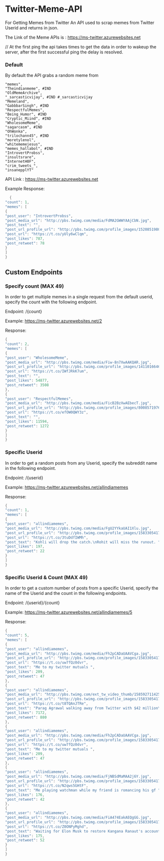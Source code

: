 # Twitter-Meme-API
For Getting Memes from Twitter
An API used to scrap memes from Twitter Userid and returns in json.

The Link of the Meme APIs is : https://ms-twitter.azurewebsites.net

// At the first ping the api takes times to get the data in order to wakeup the server, after the first successful ping the delay is resolved.

### Default
By default the API grabs a random meme from 

    "memes",
    "Theindianmeme", #IND
    "OldMemeArchive",
    "_sarcasticvijay", #IND #_sarcasticvijay
    "Memeland",
    "GabbbarSingh", #IND
    "RespectfulMemes",
    "Being_Humor", #IND
    "Cryptic_Miind", #IND
    "WholesomeMeme",
    "sagarcasm", #IND
    "OhWonka",
    "trilochann45", #IND
    "moretylenol",
    "whitememejesus",
    "memes_hallabol", #IND
    "IntrovertProbss",
    "insultsrare",
    "InternetH0F",
    "crim_tweets_",
    "insanepplYT"



API Link : https://ms-twitter.azurewebsites.net

Example Response:

```lua
  {
"count": 1,
"memes": [
{
"post_user": "IntrovertProbss",
"post_media_url": "http://pbs.twimg.com/media/FdMA2GWWYAAjCbN.jpg",
"post_text": "",
"post_url_profile_url": "http://pbs.twimg.com/profile_images/1520851980993900548/1b5DfXlR_normal.jpg",
"post_url": "https://t.co/yUly6wClqm",
"post_likes": 787,
"post_retweet": 78
}
]
}
 ```

 ## Custom Endpoints
 
### Specify count (MAX 49)
In order to get multiple memes in a single request from the default userid, specify the count with the following endpoint.

Endpoint: /{count}

Example: https://ms-twitter.azurewebsites.net/2

Response:

```lua   
{
"count": 2,
"memes": [
{
"post_user": "WholesomeMeme",
"post_media_url": "http://pbs.twimg.com/media/Fiw-8n7XwAAKQAR.jpg",
"post_url_profile_url": "http://pbs.twimg.com/profile_images/1411016646815358978/H8kX0hfw_normal.jpg",
"post_url": "https://t.co/IWfJRkK7um",
"post_text": "",
"post_likes": 54877,
"post_retweet": 3508
},
{
"post_user": "RespectfulMemes",
"post_media_url": "http://pbs.twimg.com/media/FicB2BzXwAEbecT.jpg",
"post_url_profile_url": "http://pbs.twimg.com/profile_images/800857197697703936/RMfUXdGk_normal.jpg",
"post_url": "https://t.co/efOW0QWY3z",
"post_text": "",
"post_likes": 11594,
"post_retweet": 1272
}
]
}
```    

### Specific Userid
In order to get a random posts from any Userid, specify the subreddit name in the following endpoint.

Endpoint: /{userid}

Example: https://ms-twitter.azurewebsites.net/allindiamemes

Response:

```lua
{
"count": 1,
"memes": [
{
"post_user": "allindiamemes",
"post_media_url": "http://pbs.twimg.com/media/FgU2YYkaUAI1Xlu.jpg",
"post_url_profile_url": "http://pbs.twimg.com/profile_images/1583305417261993984/GJDncE5H_normal.jpg",
"post_url": "https://t.co/3tuDdfIWMh",
"post_text": "Kohli will drop the catch.\nRohit will miss the runout. ",
"post_likes": 197,
"post_retweet": 22
}
]
}
```    

### Specific Userid & Count (MAX 49)
In order to get a custom number of posts from a specific Userid, specify the name of the Userid and the count in the following endpoints.

Endpoint: /{userid}/{count}

Example: https://ms-twitter.azurewebsites.net/allindiamemes/5

Response:
```lua
{
"count": 5,
"memes": [
{
"post_user": "allindiamemes",
"post_media_url": "http://pbs.twimg.com/media/Fh2pCADaUAAVCga.jpg",
"post_url_profile_url": "http://pbs.twimg.com/profile_images/1583305417261993984/GJDncE5H_normal.jpg",
"post_url": "https://t.co/uw7fQz0dvr",
"post_text": "Me to my twitter mutuals ",
"post_likes": 209,
"post_retweet": 47
},
{
"post_user": "allindiamemes",
"post_media_url": "http://pbs.twimg.com/ext_tw_video_thumb/1585927114259587074/pu/img/wbiLSo4LSddmG-ti.jpg",
"post_url_profile_url": "http://pbs.twimg.com/profile_images/1583305417261993984/GJDncE5H_normal.jpg",
"post_url": "https://t.co/t8TQAnJTRe",
"post_text": "Parag Agrawal walking away from Twitter with $42 million\n\n",
"post_likes": 7172,
"post_retweet": 880
},
{
"post_user": "allindiamemes",
"post_media_url": "http://pbs.twimg.com/media/Fh2pCADaUAAVCga.jpg",
"post_url_profile_url": "http://pbs.twimg.com/profile_images/1583305417261993984/GJDncE5H_normal.jpg",
"post_url": "https://t.co/uw7fQz0dvr",
"post_text": "Me to my twitter mutuals ",
"post_likes": 209,
"post_retweet": 47
},
{
"post_user": "allindiamemes",
"post_media_url": "http://pbs.twimg.com/media/FjNBSdMaMAA2j6Y.jpg",
"post_url_profile_url": "http://pbs.twimg.com/profile_images/1583305417261993984/GJDncE5H_normal.jpg",
"post_url": "https://t.co/N2qws5GHtF",
"post_text": "Me playing watchman while my friend is romancing his gf ",
"post_likes": 176,
"post_retweet": 42
},
{
"post_user": "allindiamemes",
"post_media_url": "http://pbs.twimg.com/media/FiA474EakAEQgGG.jpg",
"post_url_profile_url": "http://pbs.twimg.com/profile_images/1583305417261993984/GJDncE5H_normal.jpg",
"post_url": "https://t.co/Z0ONPyMghd",
"post_text": "Waiting for Elon Musk to restore Kangana Ranaut's account ",
"post_likes": 175,
"post_retweet": 52
}
]
}
```
